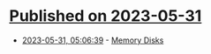 # [Published on 2023-05-31](index.md)

* [2023-05-31, 05:06:39](https://lobste.rs/s/cxwnob/memory_disks) - [Memory Disks](https://euroquis.nl//freebsd/2023/05/30/memory.html)

